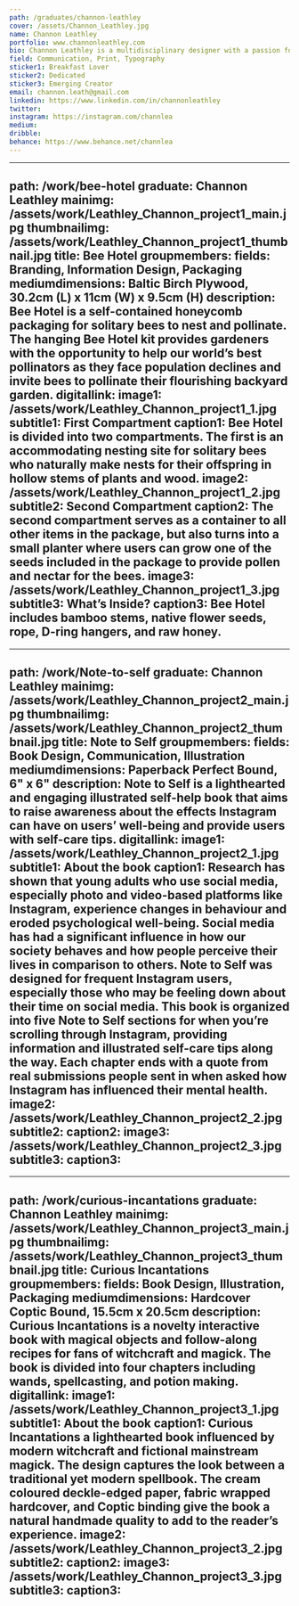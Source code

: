 ```yaml
---
path: /graduates/channon-leathley
cover: /assets/Channon_Leathley.jpg
name: Channon Leathley
portfolio: www.channonleathley.com
bio: Channon Leathley is a multidisciplinary designer with a passion for the handcrafted design process and a two-time 2018 ADAA semifinalist. She is fueled by the love to learn, explore and sharpen her skills in different design fields, but especially enjoys working with print and UX/UI. Channon’s work often relates to her interests and values as a person. Design allows her to communicate ideas and build experiences through a creative output that is both attractive and meaningful to users. Her mindfulness for socially responsible design influences her to create work that leaves a positive impact wherever she can. Her approach to design is a systematic method using research to inform, reason and drive the decisions of a project. Her projects tend to incorporate playful concepts and colour schemes. When she isn’t designing, Channon likes making digital art, drawing, painting and crafting unforgettable handmade cards for her friends and family. 
field: Communication, Print, Typography
sticker1: Breakfast Lover
sticker2: Dedicated
sticker3: Emerging Creator
email: channon.leath@gmail.com
linkedin: https://www.linkedin.com/in/channonleathley 
twitter: 
instagram: https://instagram.com/channlea
medium: 
dribble: 
behance: https://www.behance.net/channlea
---
```


---
path: /work/bee-hotel
graduate: Channon Leathley
mainimg: /assets/work/Leathley_Channon_project1_main.jpg
thumbnailimg: /assets/work/Leathley_Channon_project1_thumbnail.jpg
title: Bee Hotel
groupmembers: 
fields: Branding, Information Design, Packaging
mediumdimensions: Baltic Birch Plywood, 30.2cm (L) x 11cm (W) x 9.5cm (H)
description: Bee Hotel is a self-contained honeycomb packaging for solitary bees to nest and pollinate. The hanging Bee Hotel kit provides gardeners with the opportunity to help our world’s best pollinators as they face population declines and invite bees to pollinate their flourishing backyard garden.
digitallink: 
image1: /assets/work/Leathley_Channon_project1_1.jpg
subtitle1: First Compartment
caption1: Bee Hotel is divided into two compartments. The first is an accommodating nesting site for solitary bees who naturally make nests for their offspring in hollow stems of plants and wood.
image2: /assets/work/Leathley_Channon_project1_2.jpg
subtitle2: Second Compartment
caption2: The second compartment serves as a container to all other items in the package, but also turns into a small planter where users can grow one of the seeds included in the package to provide pollen and nectar for the bees.
image3: /assets/work/Leathley_Channon_project1_3.jpg
subtitle3: What’s Inside? 
caption3: Bee Hotel includes bamboo stems, native flower seeds, rope, D-ring hangers, and raw honey.
---

---
path: /work/Note-to-self
graduate: Channon Leathley
mainimg: /assets/work/Leathley_Channon_project2_main.jpg
thumbnailimg: /assets/work/Leathley_Channon_project2_thumbnail.jpg
title: Note to Self
groupmembers: 
fields: Book Design, Communication, Illustration
mediumdimensions:  Paperback Perfect Bound, 6" x 6"
description: Note to Self is a lighthearted and engaging illustrated self-help book that aims to raise awareness about the effects Instagram can have on users’ well-being and provide users with self-care tips.
digitallink: 
image1: /assets/work/Leathley_Channon_project2_1.jpg
subtitle1: About the book
caption1: Research has shown that young adults who use social media, especially photo and video-based platforms like Instagram, experience changes in behaviour and eroded psychological well-being. Social media has had a significant influence in how our society behaves and how people perceive their lives in comparison to others. Note to Self was designed for frequent Instagram users, especially those who may be feeling down about their time on social media. This book is organized into five Note to Self sections for when you’re scrolling through Instagram, providing information and illustrated self-care tips along the way. Each chapter ends with a quote from real submissions people sent in when asked how Instagram has influenced their mental health.
image2: /assets/work/Leathley_Channon_project2_2.jpg
subtitle2: 
caption2: 
image3: /assets/work/Leathley_Channon_project2_3.jpg
subtitle3: 
caption3: 
---

---
path: /work/curious-incantations
graduate: Channon Leathley
mainimg: /assets/work/Leathley_Channon_project3_main.jpg
thumbnailimg: /assets/work/Leathley_Channon_project3_thumbnail.jpg
title: Curious Incantations
groupmembers: 
fields: Book Design, Illustration, Packaging
mediumdimensions:  Hardcover Coptic Bound, 15.5cm x 20.5cm
description: Curious Incantations is a novelty interactive book with magical objects and follow-along recipes for fans of witchcraft and magick. The book is divided into four chapters including wands, spellcasting, and potion making.
digitallink: 
image1: /assets/work/Leathley_Channon_project3_1.jpg
subtitle1: About the book
caption1: Curious Incantations a lighthearted book influenced by modern witchcraft and fictional mainstream magick. The design captures the look between a traditional yet modern spellbook. The cream coloured deckle-edged paper, fabric wrapped hardcover, and Coptic binding give the book a natural handmade quality to add to the reader’s experience. 
image2: /assets/work/Leathley_Channon_project3_2.jpg
subtitle2: 
caption2: 
image3: /assets/work/Leathley_Channon_project3_3.jpg
subtitle3: 
caption3: 
---
